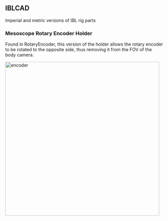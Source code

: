 ## IBLCAD

Imperial and metric versions of IBL rig parts 

### Mesoscope Rotary Encoder Holder
Found in RotaryEncoder, this version of the holder allows the rotary encoder to be rotated to the opposite side, thus removing it from the FOV of the body camera.

<img width="491" alt="encoder" src="https://user-images.githubusercontent.com/49578591/162333780-ffd31898-ba57-496a-a482-6c58432ce61f.PNG">
